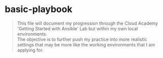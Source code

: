 # basic-playbook

> This file will document my progression through the Cloud Academy 'Getting Started with Ansible' Lab but within my own local environments.<br/>
> The objective is to further push my practice into more realistic settings that may be more like the working environments that I am applying for.

